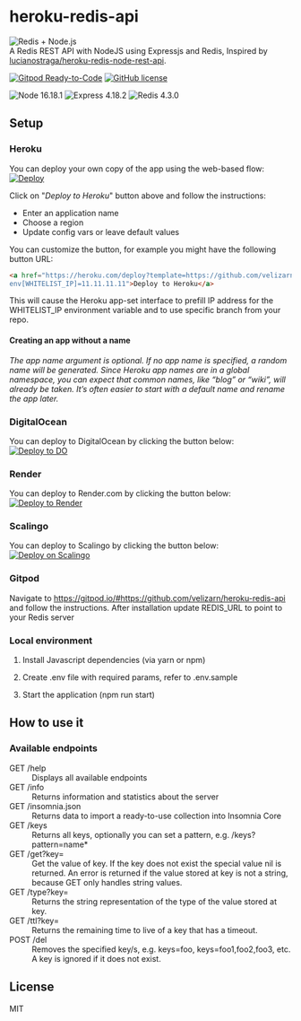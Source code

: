 # heroku-redis-api

<img src="public/redis.png" alt="Redis + Node.js" /><br />
A Redis REST API with NodeJS using Expressjs and Redis, Inspired by [lucianostraga/heroku-redis-node-rest-api](https://github.com/lucianostraga/heroku-redis-node-rest-api).

[![Gitpod Ready-to-Code](https://img.shields.io/badge/Gitpod-Ready--to--Code-blue?logo=gitpod)](https://gitpod.io/#https://github.com/velizarn/heroku-redis-api)
[![GitHub license](https://img.shields.io/badge/license-MIT-blue.svg)](https://github.com/velizarn/heroku-redis-api/blob/main/LICENSE)

![Node 16.18.1](https://img.shields.io/badge/node-16.18.1-blueviolet.svg)
![Express 4.18.2](https://img.shields.io/badge/express-4.18.2-yellowgreen.svg)
![Redis 4.3.0](https://img.shields.io/badge/redis-4.3.0-yellowgreen.svg)

## Setup

### Heroku

You can deploy your own copy of the app using the web-based flow:<br />
[![Deploy](https://www.herokucdn.com/deploy/button.svg)](https://heroku.com/deploy?template=https://github.com/velizarn/heroku-redis-api/tree/main)

Click on "*Deploy to Heroku*" button above and follow the instructions:
* Enter an application name
* Choose a region
* Update config vars or leave default values

You can customize the button, for example you might have the following button URL:
```html
<a href="https://heroku.com/deploy?template=https://github.com/velizarn/heroku-redis-api/tree/main&
env[WHITELIST_IP]=11.11.11.11">Deploy to Heroku</a>
```
This will cause the Heroku app-set interface to prefill IP address for the WHITELIST_IP environment variable and to use specific branch from your repo.

#### Creating an app without a name

*The app name argument is optional. If no app name is specified, a random name will be generated.
Since Heroku app names are in a global namespace, you can expect that common names, like “blog” or “wiki”, will already be taken. It’s often easier to start with a default name and rename the app later.*

### DigitalOcean

You can deploy to DigitalOcean by clicking the button below:<br />
[![Deploy to DO](https://www.deploytodo.com/do-btn-blue.svg)](https://cloud.digitalocean.com/apps/new?repo=https://github.com/velizarn/heroku-redis-api/tree/main)

### Render

You can deploy to Render.com by clicking the button below:<br />
[![Deploy to Render](https://render.com/images/deploy-to-render-button.svg)](https://render.com/deploy)
### Scalingo

You can deploy to Scalingo by clicking the button below:<br />
[![Deploy on Scalingo](https://cdn.scalingo.com/deploy/button.svg)](https://my.scalingo.com/deploy?source=https://github.com/velizarn/heroku-redis-api#main)

### Gitpod

Navigate to https://gitpod.io/#https://github.com/velizarn/heroku-redis-api and follow the instructions.
 After installation update REDIS_URL to point to your Redis server

### Local environment

1) Install Javascript dependencies (via yarn or npm)

2) Create .env file with required params, refer to .env.sample

3) Start the application (npm run start)

## How to use it

### Available endpoints

<dl>
  <dt>GET /help</dt>
    <dd>Displays all available endpoints</dd>
  <dt>GET /info</dt>
    <dd>Returns information and statistics about the server</dd>
  <dt>GET /insomnia.json</dt>
    <dd>Returns data to import a ready-to-use collection into Insomnia Core</dd>
  <dt>GET /keys</dt>
    <dd>Returns all keys, optionally you can set a pattern, e.g. /keys?pattern=name*</dd>
  <dt>GET /get?key=</dt>
    <dd>Get the value of key. If the key does not exist the special value nil is returned. An error is returned if the value stored at key is not a string, because GET only handles string values.</dd>
  <dt>GET /type?key=</dt>
    <dd>Returns the string representation of the type of the value stored at key.</dd>
  <dt>GET /ttl?key=</dt>
    <dd>Returns the remaining time to live of a key that has a timeout.</dd>
  <dt>POST /del</dt>
    <dd>Removes the specified key/s, e.g. keys=foo, keys=foo1,foo2,foo3, etc. A key is ignored if it does not exist.</dd>
</dl>

## License

MIT

